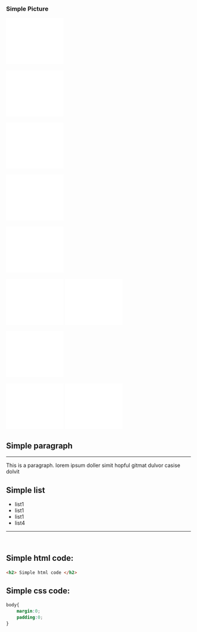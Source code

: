 <!-- test md -->



### Simple Picture


<img src="./screenshot_1.PNG">

<p> <img src="./screenshot_1.PNG"></p>
<p> <img src="/screenshot_1.PNG"></p>
<p> <img src="/screenshot_1.png"></p>
<p> <img src="./screenshot_1.png"></p>
 
<img src="./img/1.png">
<img src="./img/1.jpg">
<p> <img src="./img/screenshot_1.png"></p>
<img src="./2.png" >
<img src="./1.jpg" >

<br>

## Simple paragraph
<hr>
This is a paragraph. lorem ipsum doller simit hopful gitmat dulvor casise dolvit 


## Simple list
<ul> 
<li>list1</li>
<li>list1</li>
<li>list1</li>
<li>list4</li>
</ul>
<hr>

<br>

## Simple html code:

``` html
<h2> Simple html code </h2>
```
## Simple css code:
```css
body{
    margin:0;
    padding:0;
}
```